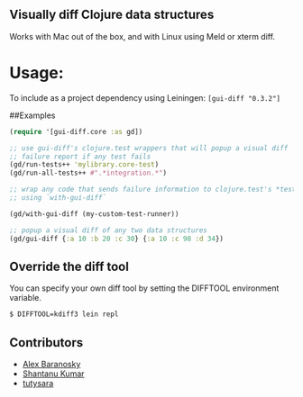 Visually diff Clojure data structures
-------------------------------------

Works with Mac out of the box, and with Linux using Meld or xterm diff.

# Usage:

To include as a project dependency using Leiningen: `[gui-diff "0.3.2"]`

##Examples

```clj
(require '[gui-diff.core :as gd])

;; use gui-diff's clojure.test wrappers that will popup a visual diff
;; failure report if any test fails
(gd/run-tests++ 'mylibrary.core-test)
(gd/run-all-tests++ #".*integration.*")
```

```clj
;; wrap any code that sends failure information to clojure.test's *test-out*
;; using `with-gui-diff`

(gd/with-gui-diff (my-custom-test-runner))
```

```clj
;; popup a visual diff of any two data structures
(gd/gui-diff {:a 10 :b 20 :c 30} {:a 10 :c 98 :d 34})
```

## Override the diff tool

You can specify your own diff tool by setting the DIFFTOOL environment variable.

```bash
$ DIFFTOOL=kdiff3 lein repl
```


Contributors
------------
* [Alex Baranosky](https://github.com/AlexBaranosky)
* [Shantanu Kumar](https://github.com/kumarshantanu)
* [tutysara](https://github.com/tutysara)

